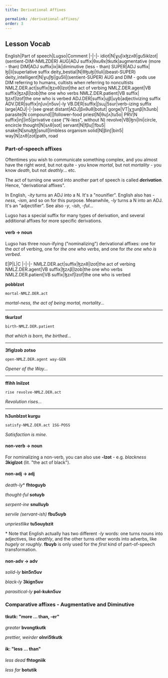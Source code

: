 ```yaml
---
title: Derivational Affixes

permalink: /derivational-affixes/
order: 3
---
```


## Lesson Vocab

English|Part of speech|Lugso|Comment
|-|-|-
idiot|N|ɣuʃixɮzʌθ|gu5iklzot|(sentient-DIM-NMLZDER)
AUG|ADJ suffix|θxuθx|tkutk|augmentative (more - than)
DIM|ADJ suffix|ix|ik|diminutive (less - than)
SUPER|ADJ suffix|ɮi|li|superlative suffix
deity_bestial|N|θɮuɮi|tluli|(beast-SUPER)
deity_intelligent|N|ɣuʃɮi|gu5li|(sentient-SUPER) AUG and DIM - gods use DIM referring to humans, cultists when referring to noncultists
NMLZ.DER.act|suffix|ɮzʌθ|lzot|the act of verbing
NMLZ.DER.agent|VB suffix|ɮzʌβ|lzob|the one who verbs
NMLZ.DER.patient|VB suffix|ɮzʌf|lzof|the one who is verbed
ADJ.DER|suffix|ujβ|uyb|adjectivizing suffix
ADV.DER|suffix|nʃuv|n5uv|-ly
VB.DER|suffix|ʃsuɻ|5sur|verb-izing suffix
large|ADJ|-|-|see great
distant|ADJ|βʌθuθ|botut|
gorge|VT|χʒunβ|h3unb|
parasite|N compound|||follower-food
priest|N|θuʃʌ|tu5o|
PRV|N suffix|inʃ|in5|privative case ("N-less", without N)
revolve|VB|ɮni|lni|circle, encircle
thought|N|sʌθ|sot|
servant|N|fβuʃ|fbu5|
snake|N|snuɮɮ|snull|limbless organism
solid|N|βinʃ|bin5|
way|N|zʌθ|zot|path, road

### Part-of-speech affixes

Oftentimes you wish to communicate something complex, and you almost have the right word, but not quite - you know _mortal_, but not _mortality_ - you know _death_, but not _deathly_... etc.

The act of turning one word into another part of speech is called _**derivation**_. Hence, "derivational affixes".

In English, _-ity_ turns an ADJ into a N. It's a "nounifier". English also has _-ness_, _-ism_, and so on for this purpose. Meanwhile, _-ly_ turns a N into an ADJ. It's an "adjectifier". See also _-y_, _-ish_, _-ful_...

Lugso has a special suffix for many types of derivation, and several additional affixes for more specific derivations.

#### verb -> noun

Lugso has three noun-ifying ("nominalizing") derivational affixes: one for the _act_ of verbing, one for _the one who verbs_, and one for _the one who is verbed_.

E|P|L|C
|-|-|-
NMLZ.DER.act|suffix|ɮzʌθ|lzot|the act of verbing
NMLZ.DER.agent|VB suffix|ɮzʌβ|lzob|the one who verbs
NMLZ.DER.patient|VB suffix|ɮzʌf|lzof|the one who is verbed

**pobblzot**

`mortal-NMLZ.DER.act`

_mortal-ness, the act of being mortal, mortality..._

---

**tkurlzof**

`birth-NMLZ.DER.patient`

_that which is born, the birthed..._

---

**3figlzob zotso**

`open-NMLZ.DER.agent way-GEN`

_Opener of the Way..._

---

**ffihh lnilzot**

`rise revolve-NMLZ.DER.act`

_Revolution rises..._

---

**h3unblzot kurgu**

`satisfy-NMLZ.DER.act 1SG-POSS`

_Satisfaction is mine._

#### non-verb -> noun

For nominalizing a non-verb, you can also use **-lzot** - e.g. _blackness_ **3kiglzot** (lit. "the act of black").

#### non-adj -> adj

_death-ly_* **fhtoguyb**

_thought-ful_ **sotuyb**

_serpent-ine_ **snulluyb**

_servile (servant-ish)_ **fbu5uyb**

_unpriestlike_ **tu5ouybzit**

\* Note that English actually has two different _-ly_ words: one turns nouns into adjectives, like _deathly_, and the other turns other words into adverbs, like _hugely_ or _roughly_. **fbuyb** is only used for the _first_ kind of part-of-speech transformation.

#### non-adv -> adv

_solid-ly_  **bin5n5uv**

_black-ly_ **3kign5uv**

_parasitical-ly_ **pol-kukn5uv**

### Comparative affixes - Augmentative and Diminutive

#### tkutk: "more ... than, -er"

_greater_ **bvongtkutk**

_prettier, weirder_ **olnri5tkutk**

#### ik: "less ... than"

_less dead_ **fhtogniik**

_less far_ **botutik**
